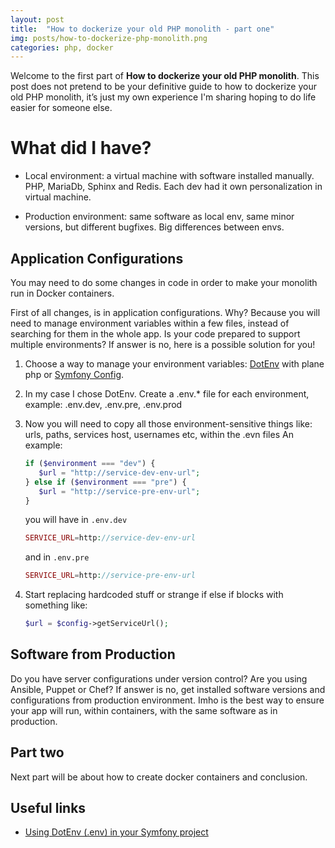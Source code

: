 ```yaml
---
layout: post
title:  "How to dockerize your old PHP monolith - part one"
img: posts/how-to-dockerize-php-monolith.png
categories: php, docker
---
```


Welcome to the first part of **How to dockerize your old PHP monolith**.
This post does not pretend to be your definitive guide to how to dockerize your old PHP monolith, it’s just my own experience I'm sharing hoping to do life easier for someone else.

# What did I have?

* Local environment: a virtual machine with software installed manually.
PHP, MariaDb, Sphinx and Redis. Each dev had it own personalization in virtual machine.

* Production environment: same software as local env, same minor versions, but different bugfixes.
Big differences between envs.

## Application Configurations
You may need to do some changes in code in order to make your monolith run in Docker containers.

First of all changes, is in application configurations. Why? Because you will need to manage environment variables within a few files, instead of searching for them in the whole app.
Is your code prepared to support multiple environments?
If answer is no, here is a possible solution for you!

1. Choose a way to manage your environment variables: [DotEnv](https://symfony.com/doc/current/components/dotenv.html) with plane php or [Symfony Config](https://symfony.com/doc/current/components/config.html).
2. In my case I chose DotEnv. Create a .env.* file for each environment, example: .env.dev, .env.pre, .env.prod
3. Now you will need to copy all those environment-sensitive things like: urls, paths, services host, usernames etc, within the .evn files
   An example:
   ```php
   if ($environment === "dev") {
      $url = "http://service-dev-env-url";
   } else if ($environment === "pre") {
      $url = "http://service-pre-env-url";
   } 
   ```
   you will have in `.env.dev`
   ```php
   SERVICE_URL=http://service-dev-env-url
   ```
   
   and in `.env.pre`
   ```php
   SERVICE_URL=http://service-pre-env-url
   ```
   
4. Start replacing hardcoded stuff or strange if else if blocks with something like:
   
   ```php
   $url = $config->getServiceUrl();
   ```


## Software from Production
Do you have server configurations under version control? Are you using Ansible, Puppet or Chef?
If answer is no, get installed software versions and configurations from production environment.
Imho is the best way to ensure your app will run, within containers, with the same software as in production.

## Part two
Next part will be about how to create docker containers and conclusion.

## Useful links

* [Using DotEnv (.env) in your Symfony project](http://www.oliveradria.com/dotenv-symfony-project/)

